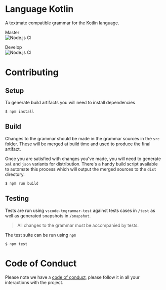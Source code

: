 # Language Kotlin

A textmate compatible grammar for the Kotlin language.

Master  
![Node.js CI](https://github.com/nishtahir/language-kotlin/workflows/Node.js%20CI/badge.svg?branch=master)

Develop  
![Node.js CI](https://github.com/nishtahir/language-kotlin/workflows/Node.js%20CI/badge.svg?branch=develop)


# Contributing

## Setup

To generate build artifacts you will need to install dependencies

```
$ npm install
```

## Build

Changes to the grammar should be made in the grammar sources in the `src` folder. 
These will be merged at build time and used to produce the final artifact.

Once you are satisfied with changes you've made, you will need to generate 
`xml` and `json` variants for distribution. 
There's a handy build script available to automate this process which will output
the merged sources to the `dist` directory.

```
$ npm run build
```

## Testing

Tests are run using `vscode-tmgrammar-test` against tests cases 
in `/test` as well as generated snapshots in `/snapshot`.

> All changes to the grammar must be accompanied by tests.

The test suite can be run using `npm`

```
$ npm test
```

# Code of Conduct

Please note we have a [code of conduct](./CODE_OF_CONDUCT.md), 
please follow it in all your interactions with the project.
